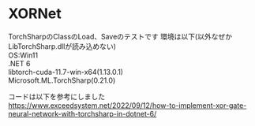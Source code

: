 # XORNet
TorchSharpのClassのLoad、Saveのテストです
環境は以下(以外なぜかLibTorchSharp.dllが読み込めない)<br>
OS:Win11 <br>
.NET 6 <br>
libtorch-cuda-11.7-win-x64(1.13.0.1) <br>
Microsoft.ML.TorchSharp(0.21.0) <br>


コードは以下を参考にしました
https://www.exceedsystem.net/2022/09/12/how-to-implement-xor-gate-neural-network-with-torchsharp-in-dotnet-6/
